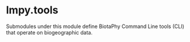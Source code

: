 # lmpy.tools

Submodules under this module define BiotaPhy Command Line tools (CLI) that operate on
biogeographic data.
